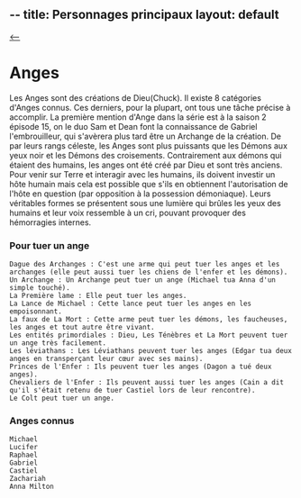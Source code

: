 
--
title: Personnages principaux
layout: default
---

[ <-- ](creatures.md)

# **Anges**

Les Anges sont des créations de Dieu(Chuck). Il existe 8 catégories d'Anges connus. Ces derniers, pour la plupart, ont tous une tâche précise à accomplir. La première mention d'Ange dans la série est à la saison 2 épisode 15, on le duo Sam et Dean font la connaissance de Gabriel l'embrouilleur, qui s'avèrera plus tard être un Archange de la création. De par leurs rangs céleste, les Anges sont plus puissants que les Démons aux yeux noir et les Démons des croisements. Contrairement aux démons qui étaient des humains, les anges ont été créé par Dieu et sont très anciens. Pour venir sur Terre et interagir avec les humains, ils doivent investir un hôte humain mais cela est possible que s'ils en obtiennent l'autorisation de l'hôte en question (par opposition à la possession démoniaque). Leurs véritables formes se présentent sous une lumière qui brûles les yeux des humains et leur voix ressemble à un cri, pouvant provoquer des hémorragies internes.

### Pour tuer un ange

    Dague des Archanges : C'est une arme qui peut tuer les anges et les archanges (elle peut aussi tuer les chiens de l'enfer et les démons).
    Un Archange : Un Archange peut tuer un ange (Michael tua Anna d'un simple touché).
    La Première lame : Elle peut tuer les anges.
    La Lance de Michael : Cette lance peut tuer les anges en les empoisonnant.
    La faux de La Mort : Cette arme peut tuer les démons, les faucheuses, les anges et tout autre être vivant.
    Les entités primordiales : Dieu, Les Ténèbres et La Mort peuvent tuer un ange très facilement.
    Les léviathans : Les Léviathans peuvent tuer les anges (Edgar tua deux anges en transperçant leur cœur avec ses mains).
    Princes de l'Enfer : Ils peuvent tuer les anges (Dagon a tué deux anges).
    Chevaliers de l'Enfer : Ils peuvent aussi tuer les anges (Cain a dit qu'il s'était retenu de tuer Castiel lors de leur rencontre).
    Le Colt peut tuer un ange.

  ### Anges connus 
    
    Michael 
    Lucifer
    Raphael 
    Gabriel
    Castiel
    Zachariah 
    Anna Milton 
